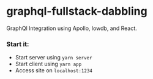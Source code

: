# graphql-fullstack-dabbling

GraphQl Integration using Apollo, lowdb, and React.


### Start it:

* Start server using  `yarn server` 
* Start client using  `yarn app` 
* Access site on `localhost:1234`
